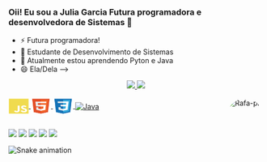 ### Oii! Eu sou a Julia Garcia Futura programadora e desenvolvedora de Sistemas 👋

- ⚡ Futura programadora!
- 🔭 Estudante de Desenvolvimento de Sistemas 
- 🌱 Atualmente estou aprendendo Pyton e Java
- 😄 Ela/Dela
-->

<div align="center">
  <a href="https://github.com/JuliaCristinaGarcia">
  <img height="180em" src="https://github-readme-stats.vercel.app/api?username=JuliaCristinaGarcia&show_icons=true&theme=dracula&include_all_commits=true&count_private=true"/>
  <img height="180em" src="https://github-readme-stats.vercel.app/api/top-langs/?username=JuliaCristinaGarcia&layout=compact&langs_count=7&theme=dracula"/>
</div>
<div style="display: inline_block"><br>
  <img align="center" alt="-Js" height="30" width="40" src="https://raw.githubusercontent.com/devicons/devicon/master/icons/javascript/javascript-plain.svg">
  <img align="center" alt="HTML" height="30" width="40" src="https://raw.githubusercontent.com/devicons/devicon/master/icons/html5/html5-original.svg">
  <img align="center" alt="CSS" height="30" width="40" src="https://raw.githubusercontent.com/devicons/devicon/master/icons/css3/css3-original.svg">
  <img align="center" alt="Java" height="30" width="40" src"https://cdn.jsdelivr.net/gh/devicons/devicon/icons/java/java-original.svg" />
  <img align="right" alt="Rafa-pic" height="150" style="border-radius:50px;" src="https://media.discordapp.net/attachments/639956127056134178/890373478988013628/Publicacoes_Instagram_1_1.png?width=676&height=676">
</div>
  
  ##
 
<div> 
  <a href="https://www.instagram.com/_g.juliaaa/" target="_blank"><img src="https://img.shields.io/badge/-Instagram-%23E4405F?style=for-the-badge&logo=instagram&logoColor=white" target="_blank"></a>
  <a href = "mailto:cristinajulia529@gmail.com"><img src="https://img.shields.io/badge/-Gmail-%23333?style=for-the-badge&logo=gmail&logoColor=white" target="_blank"></a>
  <a href = "https://www.spotify.com/br/"><img src= "https://img.shields.io/badge/Spotify-1ED760?&style=for-the-badge&logo=spotify&logoColor=white" target="_blank"></a>
  <a href = "github.com/JuliaCristinaGarcia"><img src= "https://img.shields.io/badge/GitHub-100000?style=for-the-badge&logo=github&logoColor=white" target="_blank"></a>
  <a href = "https://twitter.com/search?q=mitologia&src=typed_query&f=user"><img src= "	https://img.shields.io/badge/Twitter-1DA1F2?style=for-the-    badge&logo=twitter&logoColor=white" target="_blank"></a>
  
  
  ![Snake animation](https://github.com/JuliaCristinaGarcia/rafaballerini/blob/output/github-contribution-grid-snake.svg)
 
</div>
